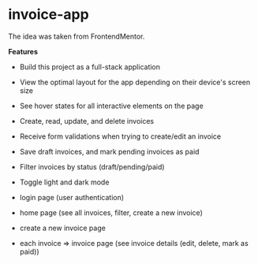 # invoice-app

The idea was taken from FrontendMentor.

**Features**

- Build this project as a full-stack application
- View the optimal layout for the app depending on their device's screen size
- See hover states for all interactive elements on the page
- Create, read, update, and delete invoices
- Receive form validations when trying to create/edit an invoice
- Save draft invoices, and mark pending invoices as paid
- Filter invoices by status (draft/pending/paid)
- Toggle light and dark mode

- login page (user authentication)
- home page (see all invoices, filter, create a new invoice)
- create a new invoice page
- each invoice => invoice page (see invoice details (edit, delete, mark as paid))
